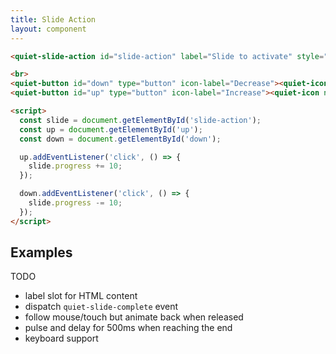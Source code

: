 ```yaml
---
title: Slide Action
layout: component
---
```


```html {.example}
<quiet-slide-action id="slide-action" label="Slide to activate" style="max-width: 300px;"></quiet-slide-action>

<br>
<quiet-button id="down" type="button" icon-label="Decrease"><quiet-icon name="minus"></quiet-icon></quiet-button>
<quiet-button id="up" type="button" icon-label="Increase"><quiet-icon name="plus"></quiet-icon></quiet-button>

<script>
  const slide = document.getElementById('slide-action');
  const up = document.getElementById('up');
  const down = document.getElementById('down');

  up.addEventListener('click', () => {
    slide.progress += 10;
  });

  down.addEventListener('click', () => {
    slide.progress -= 10;
  });
</script>
```

## Examples

TODO

- label slot for HTML content
- dispatch `quiet-slide-complete` event
- follow mouse/touch but animate back when released
- pulse and delay for 500ms when reaching the end
- keyboard support

